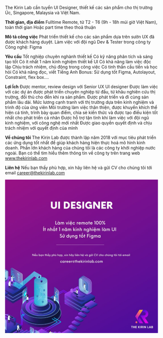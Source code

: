 The Kirin Lab cần tuyển UI Designer, thiết kế các sản phẩm cho thị trường Úc, Singapore, Malaysia và Việt Nam.

**Thời gian, địa điểm**
Fulltime Remote, từ T2 - T6 (9h - 18h múi giờ Việt Nam), toàn thời gian
Hoặc part time theo thoả thuận

**Mô tả công việc**
Phát triển thiết kế cho các sản phẩm dựa trên sườn UX đã được khách hàng duyệt.
Làm việc với đội ngũ Dev & Tester trong công ty
Công nghệ: Figma

**Yêu cầu**
Tốt nghiệp chuyên nghành thiết kế
Có kỹ năng phân tích và sáng tạo tốt
Có ít nhất 1 năm kinh nghiệm thiết kế UI
Có khả năng làm việc độc lập
Chịu trách nhiệm, chủ động trong công việc
Có tinh thần cầu tiến và học hỏi
Có khả năng đọc, viết Tiếng Anh
Bonus: Sử dụng tốt Figma, Autolayout, Constraint, flex box....

**Lợi Ích**
Được mentor, review design với Senior UX UI designer
Được làm việc với các dự án được phát triển chuyên nghiệp từ đầu, từ khâu nghiên cứu thị trường, đối thủ cho đến khi ra sản phẩm.
Được phát triển và đi cùng sản phẩm lâu dài.
Mức lương cạnh tranh với thị trường dựa trên kinh nghiệm và trình độ của ứng viên
Môi trường làm việc thân thiện, được khuyến khích thể hiện cá tính, trình bày quan điểm, chia sẻ kiến thức và được tạo điều kiện tốt nhất cho phát triển cá nhân
Được hỗ trợ tận tình khi làm việc với đội ngũ kinh nghiệm, với công nghệ mới nhất
Được giao quyền quyết định và chịu trách nhiệm với quyết định của mình


**Về chúng tôi**
The Kirin Lab được thành lập năm 2018 với mục tiêu phát triển các ứng dụng tốt nhất để giúp khách hàng hiện thực hoá mô hình kinh doanh. Phần lớn khách hàng của chúng tôi là các công ty khởi nghiệp nước ngoài. Bạn có thể tìm hiểu thêm thông tin về công ty trên trang web www.thekirinlab.com

**Liên hệ**
Nếu bạn thấy phù hợp, xin hãy liên hệ và gửi CV cho chúng tôi tới email career@thekirinlab.com

![Job Poster](/images/ui_designer.jpg)

